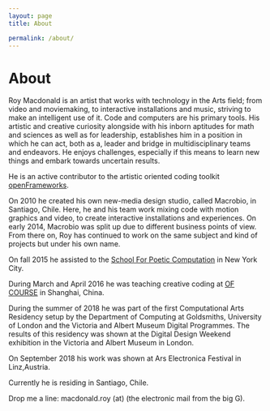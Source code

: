 ```yaml
---
layout: page
title: About

permalink: /about/
---
```



# About

Roy Macdonald is an artist that works with technology in the Arts field; from video and moviemaking, to interactive installations and music, striving to make an intelligent use of it. Code and computers are his primary tools.
His artistic and creative curiosity alongside with his inborn aptitudes for math and sciences as well as for leadership, establishes him in a position in which he can act, both as a, leader and bridge in multidisciplinary teams and endeavors. He enjoys challenges, especially if this means to learn new things and embark towards uncertain results.

He is an active contributor to the artistic oriented coding toolkit [openFrameworks](http://openframeworks.cc).

On 2010 he created his own new-media design studio, called Macrobio, in Santiago, Chile. Here, he and his team work mixing code with motion graphics and video, to create interactive installations and experiences. On early 2014, Macrobio was split up due to different business points of view. From there on, Roy has continued to work on the same subject and kind of projects but under his own name.

On fall 2015 he assisted to the [School For Poetic Computation](http://sfpc.io) in New York City.

During March and April 2016 he was teaching creative coding at [OF COURSE](http://http://ofcourse.io/) in Shanghai, China.

During the summer of 2018 he was part of the first Computational Arts Residency  setup by the Department of Computing at Goldsmiths, University of London and the Victoria and Albert Museum Digital Programmes. The results of this residency was shown at the Digital Design Weekend exhibition in the Victoria and Albert Museum in London.

On September 2018 his work was shown at Ars Electronica Festival in Linz,Austria.

Currently he is residing in Santiago, Chile.

Drop me a line: macdonald.roy (at) (the electronic mail from the big G).